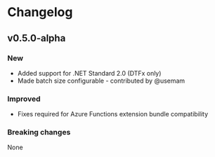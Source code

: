 # Changelog

## v0.5.0-alpha

### New

* Added support for .NET Standard 2.0 (DTFx only)
* Made batch size configurable - contributed by @usemam

### Improved

* Fixes required for Azure Functions extension bundle compatibility

### Breaking changes

None
